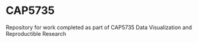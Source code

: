 # CAP5735
Repository for work completed as part of CAP5735 Data Visualization and Reproductible Research
